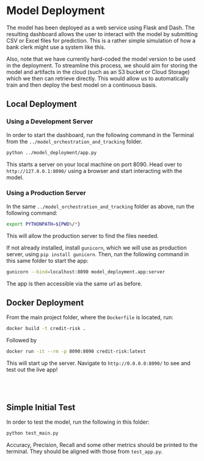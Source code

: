 # Model Deployment

The model has been deployed as a web service using Flask and Dash. The resulting dashboard allows the user to interact with the model by submitting CSV or Excel files for prediction. This is a rather simple simulation of how a bank clerk might use a system like this. 

Also, note that we have currently hard-coded the model version to be used in the deployment. To streamline this process, we should aim for storing the model and artifacts in the cloud (such as an S3 bucket or Cloud Storage) which we then can retrieve directly. This would allow us to automatically train and then deploy the best model on a continuous basis. 


## Local Deployment

### Using a Development Server

In order to start the dashboard, run the following command in the Terminal from the `../model_orchestration_and_tracking` folder. 

```bash
python ../model_deployment/app.py
```

This starts a server on your local machine on port 8090. Head over to `http://127.0.0.1:8090/` using a browser and start interacting with the model.


### Using a Production Server

In the same `../model_orchestration_and_tracking` folder as above, run the following command:

```bash
export PYTHONPATH=${PWD%/*}
```

This will allow the production server to find the files needed. 

If not already installed, install `gunicorn`, which we will use as production server, using `pip install gunicorn`. Then, run the following command in this same folder to start the app:

```bash
gunicorn --bind=localhost:8090 model_deployment.app:server
```

The app is then accessible via the same url as before. 


## Docker Deployment

From the main project folder, where the `Dockerfile` is located, run:

```bash
docker build -t credit-risk .
```
Followed by

```bash
docker run -it --rm -p 8090:8090 credit-risk:latest
```

This will start up the server. Navigate to `http://0.0.0.0:8090/` to see and test out the live app! 


<br><br>

## Simple Initial Test 

In order to test the model, run the following in this folder:

```bash
python test_main.py
```

Accuracy, Precision, Recall and some other metrics should be printed to the terminal. They should be aligned with those from `test_app.py`.


